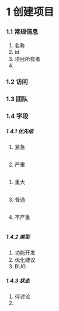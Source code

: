 # 1 创建项目
### 1.1 常规信息
1. 名称
2. id
3. 项目所有者
4. 
### 1.2 访问
### 1.3 团队
### 1.4 字段
##### 1.4.1 优先级
1. 紧急
```

```
2. 严重
```

```
1. 重大
```

```
3. 普通
```

```
4. 不严重
```

```

##### 1.4.2 类型
1. 功能开发
2. 优化建议
3. BUG

##### 1.4.3 状态
1. 待讨论
2. 